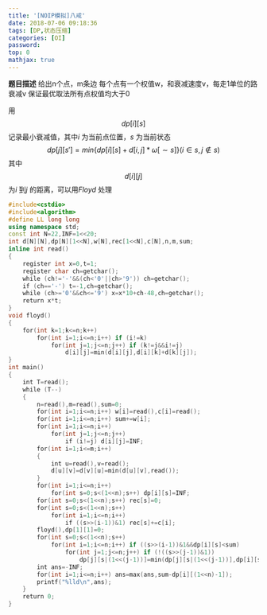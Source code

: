 ```yaml
---
title: '[NOIP模拟]八戒'
date: 2018-07-06 09:18:36
tags: [DP,状态压缩]
categories: [OI]
password:
top: 0
mathjax: true
---
```

**题目描述** 
给出n个点，m条边
每个点有一个权值w，和衰减速度v，每走1单位的路衰减v
保证最优取法所有点权值均大于0

用$$dp\left [i  \right ]\left [ s \right ]$$记录最小衰减值，其中*i* 为当前点位置，*s* 为当前状态
$$
dp\left [  j\right ]\left [{s}'  \right ] =min\left \{ dp\left [  i\right ]\left [  s\right ] +d\left [ i,j \right ]*\omega \left [ \sim s \right ]\right \}\left ( i\in s,j\notin s \right )
$$
其中$$d\left [ i \right ]\left [  j\right ]$$为*i* 到*j* 的距离，可以用*Floyd* 处理
<!--more-->
```c++
#include<cstdio>
#include<algorithm>
#define LL long long
using namespace std;
const int N=22,INF=1<<20;
int d[N][N],dp[N][1<<N],w[N],rec[1<<N],c[N],n,m,sum;
inline int read()
{
    register int x=0,t=1;
    register char ch=getchar();
    while (ch!='-'&&(ch<'0'||ch>'9')) ch=getchar();
    if (ch=='-') t=-1,ch=getchar();
    while (ch>='0'&&ch<='9') x=x*10+ch-48,ch=getchar();
    return x*t;
}
void floyd()
{
    for(int k=1;k<=n;k++)
        for(int i=1;i<=n;i++) if (i!=k)
            for(int j=1;j<=n;j++) if (k!=j&&i!=j)
                d[i][j]=min(d[i][j],d[i][k]+d[k][j]); 
}
int main()
{
    int T=read();
    while (T--)
    {
        n=read(),m=read(),sum=0;
        for(int i=1;i<=n;i++) w[i]=read(),c[i]=read();
        for(int i=1;i<=n;i++) sum+=w[i];
        for(int i=1;i<=n;i++)
            for(int j=1;j<=n;j++)
                if (i!=j) d[i][j]=INF;
        for(int i=1;i<=m;i++)
        {
            int u=read(),v=read();
            d[u][v]=d[v][u]=min(d[u][v],read());
        }
        for(int i=1;i<=n;i++)
            for(int s=0;s<(1<<n);s++) dp[i][s]=INF;
        for(int s=0;s<(1<<n);s++) rec[s]=0;
        for(int s=0;s<(1<<n);s++)
            for(int i=1;i<=n;i++)
                if ((s>>(i-1))&1) rec[s]+=c[i];
        floyd(),dp[1][1]=0;
        for(int s=0;s<(1<<n);s++)
            for(int i=1;i<=n;i++) if ((s>>(i-1))&1&&dp[i][s]<sum)
                for(int j=1;j<=n;j++) if (!((s>>(j-1))&1))
                    dp[j][s|(1<<(j-1))]=min(dp[j][s|(1<<(j-1))],dp[i][s]+rec[(1<<n)-1-s]*d[i][j]);
        int ans=-INF;
        for(int i=1;i<=n;i++) ans=max(ans,sum-dp[i][(1<<n)-1]);
        printf("%lld\n",ans);
    } 
    return 0;
}
```

